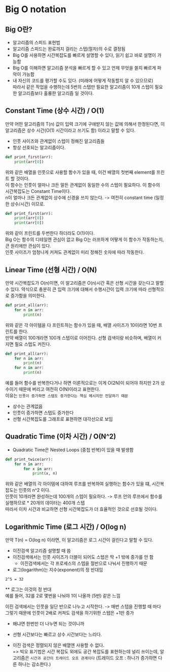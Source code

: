 # Big O notation

## Big O란?
* 알고리즘의 스피드 표현법
* 알고리즘 스피드는 완료까지 걸리는 스텝(절차)의 수로 결정됨
* Big O를 사용하면 시간복잡도를 빠르게 설명할 수 있다, 읽기 쉽고 바로 설명이 가능함
* Big O를 이해하면 알고리즘 분석을 빠르게 할 수 있고 언제 무엇을 쓸지 빠르게 파악이 가능함
* 내 자신의 코드를 평가할 수도 있다. (미래에 어떻게 작동할지 알 수 있으므로)  
따라서 같은 작업을 수행하는데 5번의 스텝만 필요한 알고리즘이 10개 스텝이 필요한 알고리즘보다 훌륭한 알고리즘 일 것이다.

## Constant Time (상수 시간) / O(1)
만약 어떤 알고리즘의 T(n) 값이 입력 크기에 구애받지 않는 값에 의해서 한정된다면, 이 알고리즘은 상수 시간(O(1) 시간이라고 쓰기도 함) 이라고 말할 수 있다.
* 인풋 사이즈와 관계없이 스텝이 정해진 알고리즘들
* 항상 선호되는 알고리즘이다.
```python
def print_first(arr):
    print(arr[0])
```
위와 같은 배열을 인풋으로 사용할 함수가 있을 때, 이건 배열의 첫번째 element를 프린트 할 것이다.  
이 함수는 인풋이 얼마나 크든 말든 관계없이 동일한 수의 스텝이 필요하다. 이 함수의 시간복잡도는 Constant Time이다.  
n이 얼마나 크든 관계없이 상수에 신경을 쓰지 않는다. -> 여전히 constant time (일정한 상수/시간) 이므로.  

```python
def print_first(arr):
    print(arr[0])
    print(arr[0])
```
위와 같이 프린트를 두번한다 하더라도 O(1)이다.  
Big O는 함수의 디테일엔 관심이 없고 Big O는 러프하게 어떻게 이 함수가 작동하는지, 큰 원리에만 관심이 있다.  
인풋 사이즈가 엄청나게 커져도 관계없이 미리 정해진 숫자에 따라 작동한다.

## Linear Time (선형 시간) / O(N)
만약 시간복잡도가 O(n)이면, 이 알고리즘은 O(n)시간 혹은 선형 시간을 갖는다고 말할 수 있다. 약식으로 충분히 큰 입력 크기에 대해서 수행시간이 입력 크기에 따라 선형적으로 증가함을 의미한다.
```python
def print_all(arr):
    for n in arr:
        print(n)
```
위와 같은 각 아이템을 다 프린트하는 함수가 있을 때, 배열 사이즈가 10이라면 10번 프린트를 한다.  
만약 배열이 100개라면 100개 스텝이로 이어진다. 선형 검색이랑 비슷하며, 배열이 커지면 필요 스텝도 커진다.
```python
def print_all(arr):
    for n in arr:
        print(n)
    for n in arr:
        print(n)
```
예를 들어 함수를 반복한다거나 하면 이론적으로는 이게 O(2N)이 되어야 하지만 2가 상수이기 때문에 버리고 여전히 O(N)이라고 표현한다.  
이유는 `인풋이 증가하면 스텝도 증가한다는 핵심 메시지만 전달하기 때문`  
* 상수는 관계없음
* 인풋이 증가하면 스텝도 증가한다
* 선형 시간복잡도를 그래프로 표현하면 대각선으로 보임

## Quadratic Time (이차 시간) / O(N^2)
* Quadratic Time은 Nested Loops (중첩 반복)이 있을 때 발생함
```python
def print_twice(arr):
    for n in arr:
        for x in arr:
            print(x, n)
```
위와 같은 배열의 각 아이템에 대하여 루프를 반복하여 실행하는 함수가 있을 떄, 시간복잡도는 인풋의 n^2 이다.  
인풋이 10개라면 완성하는데 100개의 스텝이 필요하다. -> 루프 안의 루프에서 함수를 실행하므로 * 20개의 데이터는 400개 스텝  
따라서 이차 시간과 비교하면 선형 시간복잡도가 더 효율적인 것으로 선호될 것이다.

## Logarithmic Time (로그 시간) / O(log n)
만약 T(n) = O(log n) 이라면, 이 알고리즘은 로그 시간이 걸린다고 말할 수 있다. 
* 이진검색 알고리즘 설명할 때 씀
* 이진검색에서는 인풋 사이즈가 더블이 되어도 스텝은 딱 +1 밖에 증가를 안 함 
    * 이진검색에서는 각 프로세스의 스텝을 절반으로 나눠서 진행하기 때문
* 로그(logarithm)는 지수(exponent)의 정 반대임
```
2^5 = 32
```
** 로그는 이것의 정 반대  
예를 들어, 32를 2로 몇번을 나눠야 1이 나올까 (5번) 같은 느낌

이진 검색에서는 인풋을 일단 반으로 나누고 시작한다. -> 매번 스텝을 진행할 때 마다
그렇기 때문에 인풋이 2배로 커져도 검색을 하기위한 스텝은 +1만 증가
* 왜냐면 한번만 더 나누면 되는 것이니까

* 선형 시간보다는 빠르고 상수 시간보다는 느리다.
* 이진 검색은 정렬되지 않은 배열엔 사용할 수 없다.  
    => 빅오 표기법은 시간 복잡도 외에도 공간 복잡도를 표현하는데 널리 쓰이는데, 알고리즘은 `시간과 공간이 트레이드 오프 관계이다` (트레이드 오프 : 하나가 증가하면 다른 하나는 감소한다.)
